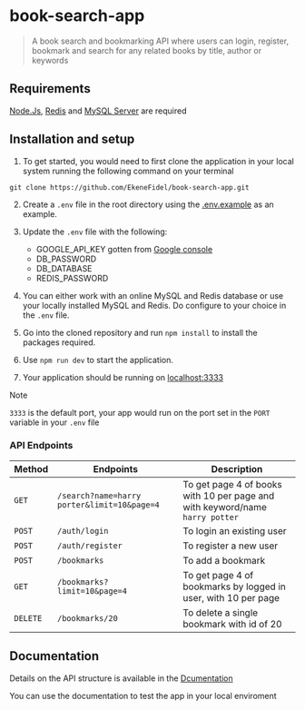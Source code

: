 # book-search-app
> A book search and bookmarking API where users
can login, register, bookmark and search for any related books by title, author or keywords

## Requirements
[Node.Js](https://nodejs.org/en/download), [Redis](https://redis.io/docs/latest/operate/oss_and_stack/install/install-redis/) and [MySQL Server](https://dev.mysql.com/downloads/mysql/) are required

## Installation and setup

1. To get started, you would need to first clone the application in your local system running the following command on your terminal
```
git clone https://github.com/EkeneFidel/book-search-app.git
```

2. Create a `.env` file in the root directory using the [.env.example](https://github.com/EkeneFidel/book-search-app/blob/main/.env.example) as an example.

3. Update the `.env` file with the following:
    - GOOGLE_API_KEY gotten from [Google console](https://console.cloud.google.com/apis/credentials)
    - DB_PASSWORD
    - DB_DATABASE
    - REDIS_PASSWORD

4. You can either work with an online MySQL and Redis database or use your locally installed MySQL and Redis. Do configure to your choice in the `.env` file.


5.  Go into the cloned repository and run `npm install` to install the packages required.

6. Use `npm run dev` to start the application.

7. Your application should be running on [localhost:3333](http://localhost:3333/)
> [!NOTE]
> `3333` is the default port, your app would run on the port set in the `PORT` variable in your `.env` file

### API Endpoints
| Method | Endpoints | Description |
| --- | --- | --- |
| `GET` | `/search?name=harry porter&limit=10&page=4` | To get page 4 of books with 10 per page and with keyword/name `harry potter`  |
| `POST` | `/auth/login` | To login an existing user |
| `POST` | `/auth/register` | To register a new user |
| `POST` | `/bookmarks` | To add a bookmark |
| `GET` | `/bookmarks?limit=10&page=4` | To get page 4 of bookmarks by logged in user, with 10 per page |
| `DELETE` | `/bookmarks/20` | To delete a single bookmark with id of 20 |

## Documentation
Details on the API structure is available in the [Dcumentation](https://documenter.getpostman.com/view/16637530/2sA3BheEkW)

You can use the documentation to test the app in your local enviroment


